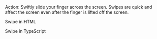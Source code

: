 Action: Swiftly slide your finger across the screen. Swipes are quick and affect the screen even after the finger is lifted off the screen.

Swipe in HTML
    <snippet id='swipe-html'/>

Swipe in TypeScript
    <snippet id='swipe-code'/>